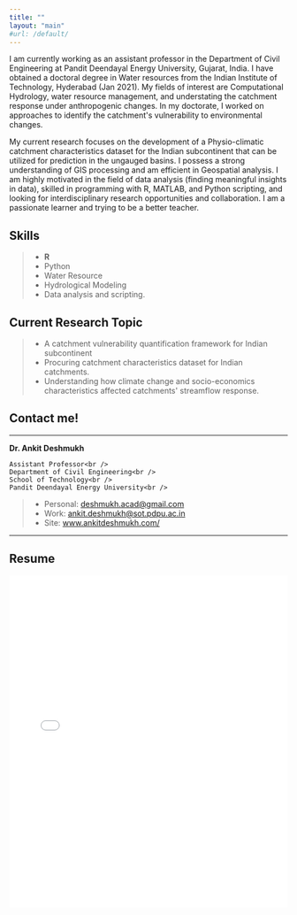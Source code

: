 ```yaml
---
title: ""
layout: "main"
#url: /default/
---
```


I am currently working as an assistant professor in the Department of Civil Engineering at Pandit Deendayal Energy University, Gujarat, India. I have obtained a doctoral degree in Water resources from the Indian Institute of Technology, Hyderabad (Jan 2021). My fields of interest are Computational Hydrology, water resource management, and understating the catchment response under anthropogenic changes. In my doctorate, I worked on approaches to identify the catchment's vulnerability to environmental changes. 

My current research focuses on the development of a Physio-climatic catchment characteristics dataset for the Indian subcontinent that can be utilized for prediction in the ungauged basins. I possess a strong understanding of GIS processing and am efficient in Geospatial analysis. I am highly motivated in the field of data analysis (finding meaningful insights in data), skilled in programming with R, MATLAB, and Python scripting, and looking for interdisciplinary research opportunities and collaboration. I am a passionate learner and trying to be a better teacher.

## Skills
> - **R**
> - Python
> - Water Resource 
> - Hydrological Modeling
> - Data analysis and scripting.

## Current Research Topic 
> - A catchment vulnerability quantification framework for Indian subcontinent
> - Procuring catchment characteristics dataset for Indian catchments. 
> - Understanding how climate change and socio-economics characteristics affected catchments' streamflow response.

## Contact me!
--------------------------------------------
**Dr. Ankit Deshmukh**
```
Assistant Professor<br /> 
Department of Civil Engineering<br /> 
School of Technology<br /> 
Pandit Deendayal Energy University<br /> 
```
> - Personal: deshmukh.acad@gmail.com
> - Work: ankit.deshmukh@sot.pdpu.ac.in
> - Site: www.ankitdeshmukh.com/
--------------------------------------------

## Resume 
<embed src= "Resume-AnkitDeshmukh.pdf" width= "100%" height= "600px" type="application/pdf" >

